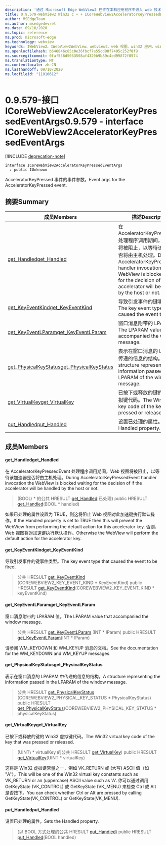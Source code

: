 ```yaml
---
description: '通过 Microsoft Edge WebView2 控件在本机应用程序中嵌入 web 技术 (HTML、CSS 和 JavaScript) '
title: 0.9.579-WebView2 Win32 c + + ICoreWebView2AcceleratorKeyPressedEventArgs
author: MSEdgeTeam
ms.author: msedgedevrel
ms.date: 09/10/2020
ms.topic: reference
ms.prod: microsoft-edge
ms.technology: webview
keywords: IWebView2、IWebView2WebView、webview2、web 视图、win32 应用、win32、edge、ICoreWebView2、ICoreWebView2Controller、浏览器控件、边缘 html、ICoreWebView2AcceleratorKeyPressedEventArgs
ms.openlocfilehash: b646846c85c0e36fbcf7a55cd98f7495c252f8f9
ms.sourcegitcommit: 0faf538d5033508af4320b9b89c4ed99872f0574
ms.translationtype: MT
ms.contentlocale: zh-CN
ms.lasthandoff: 09/10/2020
ms.locfileid: "11010612"
---
```

# <span data-ttu-id="08cf5-104">0.9.579-接口 ICoreWebView2AcceleratorKeyPressedEventArgs</span><span class="sxs-lookup"><span data-stu-id="08cf5-104">0.9.579 - interface ICoreWebView2AcceleratorKeyPressedEventArgs</span></span> 

[!INCLUDE [deprecation-note](../../includes/deprecation-note.md)]

```
interface ICoreWebView2AcceleratorKeyPressedEventArgs
  : public IUnknown
```

<span data-ttu-id="08cf5-105">AcceleratorKeyPressed 事件的事件参数。</span><span class="sxs-lookup"><span data-stu-id="08cf5-105">Event args for the AcceleratorKeyPressed event.</span></span>

## <span data-ttu-id="08cf5-106">摘要</span><span class="sxs-lookup"><span data-stu-id="08cf5-106">Summary</span></span>

 <span data-ttu-id="08cf5-107">成员</span><span class="sxs-lookup"><span data-stu-id="08cf5-107">Members</span></span>                        | <span data-ttu-id="08cf5-108">描述</span><span class="sxs-lookup"><span data-stu-id="08cf5-108">Descriptions</span></span>
--------------------------------|---------------------------------------------
[<span data-ttu-id="08cf5-109">get_Handled</span><span class="sxs-lookup"><span data-stu-id="08cf5-109">get_Handled</span></span>](#get_handled) | <span data-ttu-id="08cf5-110">在 AcceleratorKeyPressedEvent 处理程序调用期间，Web 视图将被阻止，以等待该加速器是否将由主机处理。</span><span class="sxs-lookup"><span data-stu-id="08cf5-110">During AcceleratorKeyPressedEvent handler invocation the WebView is blocked waiting for the decision of if the accelerator will be handled by the host or not.</span></span>
[<span data-ttu-id="08cf5-111">get_KeyEventKind</span><span class="sxs-lookup"><span data-stu-id="08cf5-111">get_KeyEventKind</span></span>](#get_keyeventkind) | <span data-ttu-id="08cf5-112">导致引发事件的键事件类型。</span><span class="sxs-lookup"><span data-stu-id="08cf5-112">The key event type that caused the event to be fired.</span></span>
[<span data-ttu-id="08cf5-113">get_KeyEventLParam</span><span class="sxs-lookup"><span data-stu-id="08cf5-113">get_KeyEventLParam</span></span>](#get_keyeventlparam) | <span data-ttu-id="08cf5-114">窗口消息附带的 LPARAM 值。</span><span class="sxs-lookup"><span data-stu-id="08cf5-114">The LPARAM value that accompanied the window message.</span></span>
[<span data-ttu-id="08cf5-115">get_PhysicalKeyStatus</span><span class="sxs-lookup"><span data-stu-id="08cf5-115">get_PhysicalKeyStatus</span></span>](#get_physicalkeystatus) | <span data-ttu-id="08cf5-116">表示在窗口消息的 LPARAM 中传递的信息的结构。</span><span class="sxs-lookup"><span data-stu-id="08cf5-116">A structure representing the information passed in the LPARAM of the window message.</span></span>
[<span data-ttu-id="08cf5-117">get_VirtualKey</span><span class="sxs-lookup"><span data-stu-id="08cf5-117">get_VirtualKey</span></span>](#get_virtualkey) | <span data-ttu-id="08cf5-118">已按下或释放的键的 Win32 虚拟键代码。</span><span class="sxs-lookup"><span data-stu-id="08cf5-118">The Win32 virtual key code of the key that was pressed or released.</span></span>
[<span data-ttu-id="08cf5-119">put_Handled</span><span class="sxs-lookup"><span data-stu-id="08cf5-119">put_Handled</span></span>](#put_handled) | <span data-ttu-id="08cf5-120">设置已处理的属性。</span><span class="sxs-lookup"><span data-stu-id="08cf5-120">Sets the Handled property.</span></span>

## <span data-ttu-id="08cf5-121">成员</span><span class="sxs-lookup"><span data-stu-id="08cf5-121">Members</span></span>

#### <span data-ttu-id="08cf5-122">get_Handled</span><span class="sxs-lookup"><span data-stu-id="08cf5-122">get_Handled</span></span> 

<span data-ttu-id="08cf5-123">在 AcceleratorKeyPressedEvent 处理程序调用期间，Web 视图将被阻止，以等待该加速器是否将由主机处理。</span><span class="sxs-lookup"><span data-stu-id="08cf5-123">During AcceleratorKeyPressedEvent handler invocation the WebView is blocked waiting for the decision of if the accelerator will be handled by the host or not.</span></span>

> <span data-ttu-id="08cf5-124"> (BOOL\ * 的公共 HRESULT [get_Handled](#get_handled) 已处理) </span><span class="sxs-lookup"><span data-stu-id="08cf5-124">public HRESULT [get_Handled](#get_handled)(BOOL \* handled)</span></span>

<span data-ttu-id="08cf5-125">如果已处理的属性设置为 TRUE，则这将阻止 Web 视图对此加速键执行默认操作。</span><span class="sxs-lookup"><span data-stu-id="08cf5-125">If the Handled property is set to TRUE then this will prevent the WebView from performing the default action for this accelerator key.</span></span> <span data-ttu-id="08cf5-126">否则，Web 视图将对加速键执行默认操作。</span><span class="sxs-lookup"><span data-stu-id="08cf5-126">Otherwise the WebView will perform the default action for the accelerator key.</span></span>

#### <span data-ttu-id="08cf5-127">get_KeyEventKind</span><span class="sxs-lookup"><span data-stu-id="08cf5-127">get_KeyEventKind</span></span> 

<span data-ttu-id="08cf5-128">导致引发事件的键事件类型。</span><span class="sxs-lookup"><span data-stu-id="08cf5-128">The key event type that caused the event to be fired.</span></span>

> <span data-ttu-id="08cf5-129">公共 HRESULT [get_KeyEventKind](#get_keyeventkind) (COREWEBVIEW2_KEY_EVENT_KIND \* KeyEventKind) </span><span class="sxs-lookup"><span data-stu-id="08cf5-129">public HRESULT [get_KeyEventKind](#get_keyeventkind)(COREWEBVIEW2_KEY_EVENT_KIND \* keyEventKind)</span></span>

#### <span data-ttu-id="08cf5-130">get_KeyEventLParam</span><span class="sxs-lookup"><span data-stu-id="08cf5-130">get_KeyEventLParam</span></span> 

<span data-ttu-id="08cf5-131">窗口消息附带的 LPARAM 值。</span><span class="sxs-lookup"><span data-stu-id="08cf5-131">The LPARAM value that accompanied the window message.</span></span>

> <span data-ttu-id="08cf5-132">公共 HRESULT [get_KeyEventLParam](#get_keyeventlparam) (INT \* lParam) </span><span class="sxs-lookup"><span data-stu-id="08cf5-132">public HRESULT [get_KeyEventLParam](#get_keyeventlparam)(INT \* lParam)</span></span>

<span data-ttu-id="08cf5-133">请参阅 WM_KEYDOWN 和 WM_KEYUP 消息的文档。</span><span class="sxs-lookup"><span data-stu-id="08cf5-133">See the documentation for the WM_KEYDOWN and WM_KEYUP messages.</span></span>

#### <span data-ttu-id="08cf5-134">get_PhysicalKeyStatus</span><span class="sxs-lookup"><span data-stu-id="08cf5-134">get_PhysicalKeyStatus</span></span> 

<span data-ttu-id="08cf5-135">表示在窗口消息的 LPARAM 中传递的信息的结构。</span><span class="sxs-lookup"><span data-stu-id="08cf5-135">A structure representing the information passed in the LPARAM of the window message.</span></span>

> <span data-ttu-id="08cf5-136">公共 HRESULT [get_PhysicalKeyStatus](#get_physicalkeystatus) (COREWEBVIEW2_PHYSICAL_KEY_STATUS \* PhysicalKeyStatus) </span><span class="sxs-lookup"><span data-stu-id="08cf5-136">public HRESULT [get_PhysicalKeyStatus](#get_physicalkeystatus)(COREWEBVIEW2_PHYSICAL_KEY_STATUS \* physicalKeyStatus)</span></span>

#### <span data-ttu-id="08cf5-137">get_VirtualKey</span><span class="sxs-lookup"><span data-stu-id="08cf5-137">get_VirtualKey</span></span> 

<span data-ttu-id="08cf5-138">已按下或释放的键的 Win32 虚拟键代码。</span><span class="sxs-lookup"><span data-stu-id="08cf5-138">The Win32 virtual key code of the key that was pressed or released.</span></span>

> <span data-ttu-id="08cf5-139"> (UINT\ * virtualKey 的公共 HRESULT [get_VirtualKey](#get_virtualkey)) </span><span class="sxs-lookup"><span data-stu-id="08cf5-139">public HRESULT [get_VirtualKey](#get_virtualkey)(UINT \* virtualKey)</span></span>

<span data-ttu-id="08cf5-140">这将是 Win32 虚拟键常量之一，例如 VK_RETURN 或 (大写) ASCII 值（如 "A"）。</span><span class="sxs-lookup"><span data-stu-id="08cf5-140">This will be one of the Win32 virtual key constants such as VK_RETURN or an (uppercase) ASCII value such as 'A'.</span></span> <span data-ttu-id="08cf5-141">你可以通过调用 GetKeyState (VK_CONTROL) 或 GetKeyState (VK_MENU) 来检查 Ctrl 或 Alt 是否按下。</span><span class="sxs-lookup"><span data-stu-id="08cf5-141">You can check whether Ctrl or Alt are pressed by calling GetKeyState(VK_CONTROL) or GetKeyState(VK_MENU).</span></span>

#### <span data-ttu-id="08cf5-142">put_Handled</span><span class="sxs-lookup"><span data-stu-id="08cf5-142">put_Handled</span></span> 

<span data-ttu-id="08cf5-143">设置已处理的属性。</span><span class="sxs-lookup"><span data-stu-id="08cf5-143">Sets the Handled property.</span></span>

> <span data-ttu-id="08cf5-144"> (以 BOOL 方式处理的公共 HRESULT [put_Handled](#put_handled)) </span><span class="sxs-lookup"><span data-stu-id="08cf5-144">public HRESULT [put_Handled](#put_handled)(BOOL handled)</span></span>

